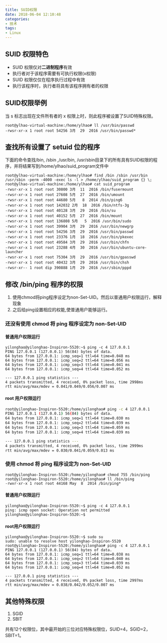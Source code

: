 ```yaml
---
title: SUID权限
date: 2018-06-04 12:10:48
categories:
- 技术
tags:
- Linux
---
```


## SUID 权限特色

- SUID 权限仅对**二进制程序**有效
- 执行者对于该程序需要有可执行权限(x权限)
- SUID 权限仅仅在程序执行过程中有效
- 执行该程序时，执行者将具有该程序拥有者的权限

## SUID权限举例

当 s 标志出现在文件所有者的 x 权限上时，则此程序被设置了SUID特殊权限。

```
root@ylhao-virtual-machine:/home/ylhao# ll /usr/bin/passwd 
-rwsr-xr-x 1 root root 54256 3月  29  2016 /usr/bin/passwd*
```

## 查找所有设置了 setuid 位的程序

下面的命令查找/bin, /sbin ,/usr/bin, /usr/sbin目录下的所有具有SUID权限的程序，并将结果写到/home/ylhao/suid_program文件中

```
root@ylhao-virtual-machine:/home/ylhao# find /bin /sbin /usr/bin /usr/sbin -perm -4000 -exec ls -l > /home/ylhao/suid_program {} \;
root@ylhao-virtual-machine:/home/ylhao# cat suid_program 
-rwsr-xr-x 1 root root 30800 3月  11  2016 /bin/fusermount
-rwsr-xr-x 1 root root 27608 5月  27  2016 /bin/umount
-rwsr-xr-x 1 root root 44680 5月   8  2014 /bin/ping6
-rwsr-xr-x 1 root root 142032 2月  18  2016 /bin/ntfs-3g
-rwsr-xr-x 1 root root 40128 3月  29  2016 /bin/su
-rwsr-xr-x 1 root root 40152 5月  27  2016 /bin/mount
-rwsr-xr-x 1 root root 136808 5月   5  2016 /usr/bin/sudo
-rwsr-xr-x 1 root root 39904 3月  29  2016 /usr/bin/newgrp
-rwsr-xr-x 1 root root 54256 3月  29  2016 /usr/bin/passwd
-rwsr-xr-x 1 root root 23376 1月  18  2016 /usr/bin/pkexec
-rwsr-xr-x 1 root root 49584 3月  29  2016 /usr/bin/chfn
-rwsr-xr-x 1 root root 23288 4月  30  2016 /usr/bin/ubuntu-core-launcher
-rwsr-xr-x 1 root root 75304 3月  29  2016 /usr/bin/gpasswd
-rwsr-xr-x 1 root root 40432 3月  29  2016 /usr/bin/chsh
-rwsr-xr-- 1 root dip 390888 1月  29  2016 /usr/sbin/pppd
```

## 修改 /bin/ping 程序的权限

1. 使用chmod将ping程序设定为non-Set-UID。然后以普通用户权限运行，解释现象
2. 之后给ping设置相应的权能,使普通用户能够运行。

### 还没有使用 chmod 将 ping 程序设定为 non-Set-UID

#### 普通用户权限运行
```
yilonghao@yilonghao-Inspiron-5520:~$ ping -c 4 127.0.0.1
PING 127.0.0.1 (127.0.0.1) 56(84) bytes of data.
64 bytes from 127.0.0.1: icmp_seq=1 ttl=64 time=0.048 ms
64 bytes from 127.0.0.1: icmp_seq=2 ttl=64 time=0.056 ms
64 bytes from 127.0.0.1: icmp_seq=3 ttl=64 time=0.041 ms
64 bytes from 127.0.0.1: icmp_seq=4 ttl=64 time=0.052 ms

--- 127.0.0.1 ping statistics ---
4 packets transmitted, 4 received, 0% packet loss, time 2998ms
rtt min/avg/max/mdev = 0.041/0.049/0.056/0.007 ms
```

#### root 用户权限运行
``` bash
root@yilonghao-Inspiron-5520:/home/yilonghao# ping -c 4 127.0.0.1
PING 127.0.0.1 (127.0.0.1) 56(84) bytes of data.
64 bytes from 127.0.0.1: icmp_seq=1 ttl=64 time=0.030 ms
64 bytes from 127.0.0.1: icmp_seq=2 ttl=64 time=0.039 ms
64 bytes from 127.0.0.1: icmp_seq=3 ttl=64 time=0.059 ms
64 bytes from 127.0.0.1: icmp_seq=4 ttl=64 time=0.039 ms

--- 127.0.0.1 ping statistics ---
4 packets transmitted, 4 received, 0% packet loss, time 2999ms
rtt min/avg/max/mdev = 0.030/0.041/0.059/0.013 ms
```

### 使用 chmod 将 ping 程序设定为 non-Set-UID

```
root@yilonghao-Inspiron-5520:/home/yilonghao# chmod 755 /bin/ping
root@yilonghao-Inspiron-5520:/home/yilonghao# ll /bin/ping
-rwxr-xr-x 1 root root 44168 May  8  2014 /bin/ping*
```

#### 普通用户权限运行

```
yilonghao@yilonghao-Inspiron-5520:~$ ping -c 4 127.0.0.1
ping: icmp open socket: Operation not permitted
yilonghao@yilonghao-Inspiron-5520:~$ 
```

#### root用户权限运行

```
yilonghao@yilonghao-Inspiron-5520:~$ sudo su
sudo: unable to resolve host yilonghao-Inspiron-5520
root@yilonghao-Inspiron-5520:/home/yilonghao# ping -c 4 127.0.0.1
PING 127.0.0.1 (127.0.0.1) 56(84) bytes of data.
64 bytes from 127.0.0.1: icmp_seq=1 ttl=64 time=0.038 ms
64 bytes from 127.0.0.1: icmp_seq=2 ttl=64 time=0.040 ms
64 bytes from 127.0.0.1: icmp_seq=3 ttl=64 time=0.039 ms
64 bytes from 127.0.0.1: icmp_seq=4 ttl=64 time=0.052 ms

--- 127.0.0.1 ping statistics ---
4 packets transmitted, 4 received, 0% packet loss, time 2997ms
rtt min/avg/max/mdev = 0.038/0.042/0.052/0.007 ms
```

## 其他特殊权限

1. SGID
2. SBIT

共有12个权限位，其中最开始的三位对应特殊权限位，SUID=4，SGID=2，SBIT=1。

